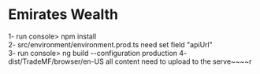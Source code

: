 # Emirates Wealth

1- run console> npm install <br>
2- src/environment/environment.prod.ts need set field "apiUrl"<br>
3- run console> ng build --configuration production
4- dist/TradeMF/browser/en-US all content need to upload to the serve~~~~r

~~~~
